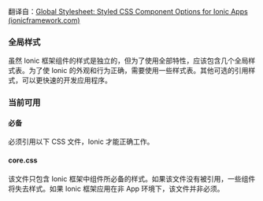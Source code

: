 翻译自：[Global Stylesheet: Styled CSS Component Options for Ionic Apps (ionicframework.com)](https://ionicframework.com/docs/layout/global-stylesheets)



### 全局样式



虽然 Ionic 框架组件的样式是独立的，但为了使用全部特性，应该包含几个全局样式表。为了使 Ionic 的外观和行为正确，需要使用一些样式表。其他可选的引用样式，可以更快速的开发应用程序。



### 当前可用



#### 必备



必须引用以下 CSS 文件，Ionic 才能正确工作。



#### core.css



该文件只包含 Ionic 框架中组件所必备的样式。如果该文件没有被引用，一些组件将失去样式。如果 Ionic 框架应用在非 App 环境下，该文件并非必须。





